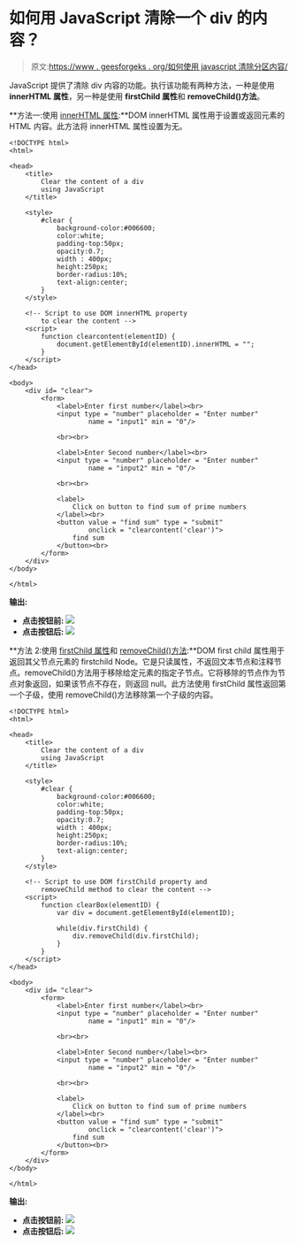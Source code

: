 # 如何用 JavaScript 清除一个 div 的内容？

> 原文:[https://www . geesforgeks . org/如何使用 javascript 清除分区内容/](https://www.geeksforgeeks.org/how-to-clear-the-content-of-a-div-using-javascript/)

JavaScript 提供了清除 div 内容的功能。执行该功能有两种方法，一种是使用 **innerHTML 属性**，另一种是使用 **firstChild 属性**和 **removeChild()方法**。

**方法一:使用 [innerHTML 属性](https://www.geeksforgeeks.org/html-dom-innerhtml-property/):**DOM innerHTML 属性用于设置或返回元素的 HTML 内容。此方法将 innerHTML 属性设置为无。

```
<!DOCTYPE html>
<html>

<head>
    <title>
        Clear the content of a div
        using JavaScript
    </title>

    <style>
        #clear {
            background-color:#006600;
            color:white;
            padding-top:50px;
            opacity:0.7;
            width : 400px;
            height:250px;
            border-radius:10%;
            text-align:center;
        }
    </style>

    <!-- Script to use DOM innerHTML property
        to clear the content -->
    <script>
        function clearcontent(elementID) {
            document.getElementById(elementID).innerHTML = "";
        }
    </script>
</head>

<body>
    <div id= "clear">
        <form>
            <label>Enter first number</label><br>
            <input type = "number" placeholder = "Enter number"
                    name = "input1" min = "0"/>

            <br><br>

            <label>Enter Second number</label><br>
            <input type = "number" placeholder = "Enter number" 
                    name = "input2" min = "0"/>

            <br><br>

            <label>
                Click on button to find sum of prime numbers
            </label><br>
            <button value = "find sum" type = "submit" 
                    onclick = "clearcontent('clear')">
                find sum
            </button><br>
        </form>
    </div>
</body>

</html>
```

**输出:**

*   **点击按钮前:**
    ![](img/2f1238719bfc7275c33c2e6cbb27b799.png)
*   **点击按钮后:**
    ![](img/02f9984fcd76429c772bbbe43f220818.png)

**方法 2:使用 [firstChild 属性](https://www.geeksforgeeks.org/html-dom-firstchild-property/)和 [removeChild()方法](https://www.geeksforgeeks.org/html-dom-removechild-method/):**DOM first child 属性用于返回其父节点元素的 firstchild Node。它是只读属性，不返回文本节点和注释节点。removeChild()方法用于移除给定元素的指定子节点。它将移除的节点作为节点对象返回，如果该节点不存在，则返回 null。此方法使用 firstChild 属性返回第一个子级，使用 removeChild()方法移除第一个子级的内容。

```
<!DOCTYPE html>
<html>

<head>
    <title>
        Clear the content of a div
        using JavaScript
    </title>

    <style>
        #clear {
            background-color:#006600;
            color:white;
            padding-top:50px;
            opacity:0.7;
            width : 400px;
            height:250px;
            border-radius:10%;
            text-align:center;
        }
    </style>

    <!-- Script to use DOM firstChild property and
        removeChild method to clear the content -->
    <script>
        function clearBox(elementID) {
            var div = document.getElementById(elementID);

            while(div.firstChild) {
                div.removeChild(div.firstChild);
            }
        }
    </script>
</head>

<body>
    <div id= "clear">
        <form>
            <label>Enter first number</label><br>
            <input type = "number" placeholder = "Enter number"
                    name = "input1" min = "0"/>

            <br><br>

            <label>Enter Second number</label><br>
            <input type = "number" placeholder = "Enter number" 
                    name = "input2" min = "0"/>

            <br><br>

            <label>
                Click on button to find sum of prime numbers
            </label><br>
            <button value = "find sum" type = "submit" 
                    onclick = "clearcontent('clear')">
                find sum
            </button><br>
        </form>
    </div>
</body>

</html>
```

**输出:**

*   **点击按钮前:**
    ![](img/2f1238719bfc7275c33c2e6cbb27b799.png)
*   **点击按钮后:**
    ![](img/02f9984fcd76429c772bbbe43f220818.png)